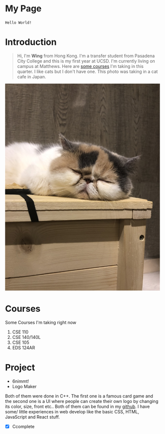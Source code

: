 # My Page

`Hello World!`
# Introduction
> Hi, I'm **Wing** from Hong Kong. I'm a transfer student from Pasadena City College and this is my first year at UCSD. I'm currently living on campus at Matthews. Here are [some courses](#Courses) I'm taking in this quarter. I like cats but I don't have one. This photo was taking in a cat cafe in Japan. 

![image](./Images/cat.jpg)

# Courses
Some Courses I'm taking right now
1. CSE 110
2. CSE 140/140L
3. CSE 105
4. EDS 124AR

# Project
- 6nimmt!
- Logo Maker 

Both of them were done in C++. The first one is a famous card game and the second one is a UI where people can create their own logo by changing its color, size, front etc.. Both of them can be found in my [github](https://github.com/wingchan852). I have some/ little experiences in web develop like the basic CSS, HTML, JavaScript and React stuff. 


 - [x] Ccomplete 
